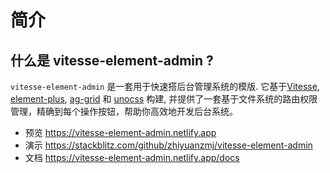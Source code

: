 # 简介

## 什么是 vitesse-element-admin ?
`vitesse-element-admin` 是一套用于快速搭后台管理系统的模版. 它基于[Vitesse](https://github.com/antfu/vitesse), [element-plus](https://github.com/element-plus/element-plus), [ag-grid](https://github.com/ag-grid/ag-grid) 和 [unocss](https://github.com/unocss/unocss) 构建, 并提供了一套基于文件系统的路由权限管理，精确到每个操作按钮，帮助你高效地开发后台系统。

- 预览 https://vitesse-element-admin.netlify.app
- 演示 https://stackblitz.com/github/zhiyuanzmj/vitesse-element-admin
- 文档 https://vitesse-element-admin.netlify.app/docs